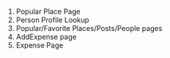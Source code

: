 1. Popular Place Page
2. Person Profile Lookup
3. Popular/Favorite Places/Posts/People pages
4. AddExpense page
5. Expense Page

